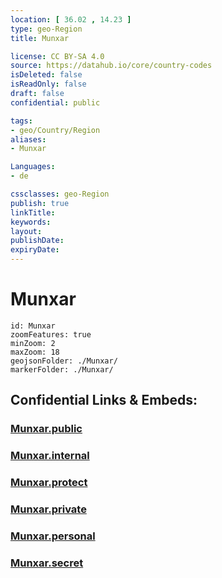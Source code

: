 ```yaml
---
location: [ 36.02 , 14.23 ] 
type: geo-Region
title: Munxar

license: CC BY-SA 4.0
source: https://datahub.io/core/country-codes
isDeleted: false
isReadOnly: false
draft: false
confidential: public

tags:
- geo/Country/Region
aliases:
- Munxar

Languages:
- de

cssclasses: geo-Region
publish: true
linkTitle: 
keywords: 
layout: 
publishDate: 
expiryDate: 
---
```


# Munxar

```leaflet
id: Munxar
zoomFeatures: true 
minZoom: 2 
maxZoom: 18
geojsonFolder: ./Munxar/
markerFolder: ./Munxar/
```


## Confidential Links & Embeds: 

### [Munxar.public](/_public/\Earth\Continent\Europe\Europe~South\Malta\Regions~Malta\Għawdex\counties~GħawdexMunxar.public.md) 

### [Munxar.internal](/_internal/\Earth\Continent\Europe\Europe~South\Malta\Regions~Malta\Għawdex\counties~GħawdexMunxar.internal.md) 

### [Munxar.protect](/_protect/\Earth\Continent\Europe\Europe~South\Malta\Regions~Malta\Għawdex\counties~GħawdexMunxar.protect.md) 

### [Munxar.private](/_private/\Earth\Continent\Europe\Europe~South\Malta\Regions~Malta\Għawdex\counties~GħawdexMunxar.private.md) 

### [Munxar.personal](/_personal/\Earth\Continent\Europe\Europe~South\Malta\Regions~Malta\Għawdex\counties~GħawdexMunxar.personal.md) 

### [Munxar.secret](/_secret/\Earth\Continent\Europe\Europe~South\Malta\Regions~Malta\Għawdex\counties~GħawdexMunxar.secret.md)

